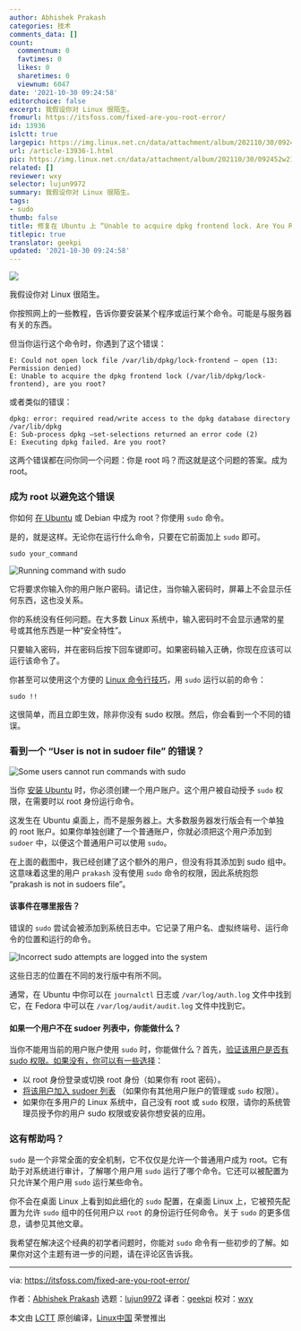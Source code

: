 ```yaml
---
author: Abhishek Prakash
categories: 技术
comments_data: []
count:
  commentnum: 0
  favtimes: 0
  likes: 0
  sharetimes: 0
  viewnum: 6047
date: '2021-10-30 09:24:58'
editorchoice: false
excerpt: 我假设你对 Linux 很陌生。
fromurl: https://itsfoss.com/fixed-are-you-root-error/
id: 13936
islctt: true
largepic: https://img.linux.net.cn/data/attachment/album/202110/30/092452w21q1lyl1ntyy7t3.jpg
url: /article-13936-1.html
pic: https://img.linux.net.cn/data/attachment/album/202110/30/092452w21q1lyl1ntyy7t3.jpg.thumb.jpg
related: []
reviewer: wxy
selector: lujun9972
summary: 我假设你对 Linux 很陌生。
tags:
- sudo
thumb: false
title: 修复在 Ubuntu 上 “Unable to acquire dpkg frontend lock. Are You Root?” 的错误
titlepic: true
translator: geekpi
updated: '2021-10-30 09:24:58'
---
```


![](https://img.linux.net.cn/data/attachment/album/202110/30/092452w21q1lyl1ntyy7t3.jpg)


我假设你对 Linux 很陌生。


你按照网上的一些教程，告诉你要安装某个程序或运行某个命令。可能是与服务器有关的东西。


但当你运行这个命令时，你遇到了这个错误：



```
E: Could not open lock file /var/lib/dpkg/lock-frontend – open (13: Permission denied)
E: Unable to acquire the dpkg frontend lock (/var/lib/dpkg/lock-frontend), are you root?

```

或者类似的错误：



```
dpkg: error: required read/write access to the dpkg database directory /var/lib/dpkg
E: Sub-process dpkg –set-selections returned an error code (2)
E: Executing dpkg failed. Are you root?

```

这两个错误都在问你同一个问题：你是 root 吗？而这就是这个问题的答案。成为 root。


### 成为 root 以避免这个错误


你如何 [在 Ubuntu](https://itsfoss.com/root-user-ubuntu/) 或 Debian 中成为 root？你使用 `sudo` 命令。


是的，就是这样。无论你在运行什么命令，只要在它前面加上 `sudo` 即可。



```
sudo your_command

```

![Running command with sudo](https://img.linux.net.cn/data/attachment/album/202110/30/092459i09yzz9fv0zfyyhl.jpg)


它将要求你输入你的用户账户密码。请记住，当你输入密码时，屏幕上不会显示任何东西，这也没关系。


你的系统没有任何问题。在大多数 Linux 系统中，输入密码时不会显示通常的星号或其他东西是一种“安全特性”。


只要输入密码，并在密码后按下回车键即可。如果密码输入正确，你现在应该可以运行该命令了。


你甚至可以使用这个方便的 [Linux 命令行技巧](https://itsfoss.com/linux-command-tricks/)，用 `sudo` 运行以前的命令：



```
sudo !!

```

这很简单，而且立即生效，除非你没有 sudo 权限。然后，你会看到一个不同的错误。


### 看到一个 “User is not in sudoer file” 的错误？


![Some users cannot run commands with sudo](https://img.linux.net.cn/data/attachment/album/202110/30/092459qq8msap7999u5opu.png)


当你 [安装 Ubuntu](https://itsfoss.com/install-ubuntu/) 时，你必须创建一个用户账户。这个用户被自动授予 `sudo` 权限，在需要时以 root 身份运行命令。


这发生在 Ubuntu 桌面上，而不是服务器上。大多数服务器发行版会有一个单独的 root 账户。如果你单独创建了一个普通账户，你就必须把这个用户添加到 `sudoer` 中，以便这个普通用户可以使用 `sudo`。


在上面的截图中，我已经创建了这个额外的用户，但没有将其添加到 sudo 组中。这意味着这里的用户 `prakash` 没有使用 `sudo` 命令的权限，因此系统抱怨 “prakash is not in sudoers file”。


#### 该事件在哪里报告？


错误的 `sudo` 尝试会被添加到系统日志中。它记录了用户名、虚拟终端号、运行命令的位置和运行的命令。


![Incorrect sudo attempts are logged into the system](https://img.linux.net.cn/data/attachment/album/202110/30/092459pr3b2jo3rsoqso7l.png)


这些日志的位置在不同的发行版中有所不同。


通常，在 Ubuntu 中你可以在 `journalctl` 日志或 `/var/log/auth.log` 文件中找到它，在 Fedora 中可以在 `/var/log/audit/audit.log` 文件中找到它。


#### 如果一个用户不在 sudoer 列表中，你能做什么？


当你不能用当前的用户账户使用 `sudo` 时，你能做什么？首先，[验证该用户是否有 sudo 权限。如果没有，你可以有一些选择](https://linuxhandbook.com/check-if-user-has-sudo-rights/)：


* 以 root 身份登录或切换 root 身份（如果你有 root 密码）。
* [将该用户加入 sudoer 列表](https://linuxhandbook.com/create-sudo-user/) （如果你有其他用户账户的管理或 `sudo` 权限）。
* 如果你在多用户的 Linux 系统中，自己没有 root 或 `sudo` 权限，请你的系统管理员授予你的用户 sudo 权限或安装你想安装的应用。


### 这有帮助吗？


`sudo` 是一个非常全面的安全机制，它不仅仅是允许一个普通用户成为 root。它有助于对系统进行审计，了解哪个用户用 `sudo` 运行了哪个命令。它还可以被配置为只允许某个用户用 `sudo` 运行某些命令。


你不会在桌面 Linux 上看到如此细化的 `sudo` 配置，在桌面 Linux 上，它被预先配置为允许 `sudo` 组中的任何用户以 `root` 的身份运行任何命令。关于 `sudo` 的更多信息，请参见其他文章。


我希望在解决这个经典的初学者问题时，你能对 `sudo` 命令有一些初步的了解。如果你对这个主题有进一步的问题，请在评论区告诉我。




---


via: <https://itsfoss.com/fixed-are-you-root-error/>


作者：[Abhishek Prakash](https://itsfoss.com/author/abhishek/) 选题：[lujun9972](https://github.com/lujun9972) 译者：[geekpi](https://github.com/geekpi) 校对：[wxy](https://github.com/wxy)


本文由 [LCTT](https://github.com/LCTT/TranslateProject) 原创编译，[Linux中国](https://linux.cn/) 荣誉推出